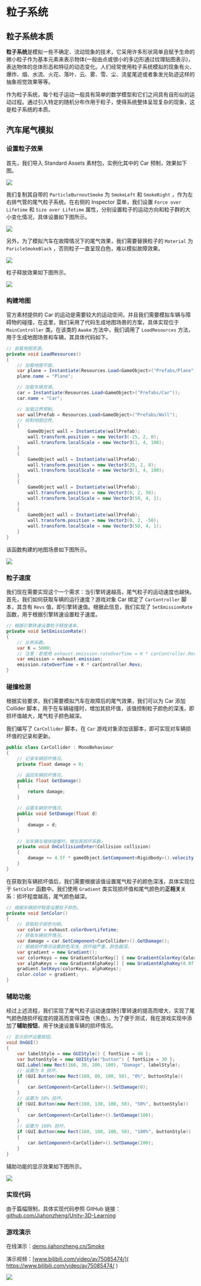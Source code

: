 # 粒子系统

## 粒子系统本质

**粒子系统**是模拟一些不确定、流动现象的技术，它采用许多形状简单且赋予生命的微小粒子作为基本元素来表示物体(一般由点或很小的多边形通过纹理贴图表示)，表达物体的总体形态和特征的动态变化。人们经常使用粒子系统模拟的现象有火、爆炸、烟、水流、火花、落叶、云、雾、雪、尘、流星尾迹或者象发光轨迹这样的抽象视觉效果等等。

 作为粒子系统，每个粒子运动一般具有简单的数学模型和它们之间具有自形似的运动过程。通过引入特定的随机分布作用于粒子，使得系统整体呈现复杂的现象，这是粒子系统的本质。 

## 汽车尾气模拟

### 设置粒子效果

首先，我们导入 Standard Assets 素材包，实例化其中的 Car 预制，效果如下图。

![](https://jiahonzheng-blog.oss-cn-shenzhen.aliyuncs.com/%E7%B2%92%E5%AD%90%E7%B3%BB%E7%BB%9F_3.png)

我们复制其自带的 `ParticleBurnoutSmoke` 为 `SmokeLeft` 和 `SmokeRight` ，作为左右排气管的尾气粒子系统。在右侧的 Inspector 菜单，我们设置 `Force over Lifetime` 和 `Size over Lifetime` 属性，分别设置粒子的运动方向和粒子群的大小变化情况，具体设置如下图所示。

![](https://jiahonzheng-blog.oss-cn-shenzhen.aliyuncs.com/%E7%B2%92%E5%AD%90%E7%B3%BB%E7%BB%9F_2.png)

另外，为了模拟汽车在故障情况下的尾气效果，我们需要替换粒子的 `Material` 为 `ParicleSmokeBlack` ，否则粒子一直呈现白色，难以模拟故障效果。

![](https://jiahonzheng-blog.oss-cn-shenzhen.aliyuncs.com/%E7%B2%92%E5%AD%90%E7%B3%BB%E7%BB%9F_1.png)

粒子释放效果如下图所示。

![](https://jiahonzheng-blog.oss-cn-shenzhen.aliyuncs.com/%E7%B2%92%E5%AD%90%E7%B3%BB%E7%BB%9F_4.png)

### 构建地图

官方素材提供的 Car 的运动是需要较大的运动空间，并且我们需要模拟车辆与障碍物的碰撞，在这里，我们采用了代码生成地图场景的方案，具体实现位于 `MainController` 类。在该类的 `Awake` 方法中，我们调用了 `LoadResources` 方法，用于生成地图场景和车辆，其具体代码如下。

```csharp
// 装载地图资源。
private void LoadResources()
{
    // 加载地图平面。
    var plane = Instantiate(Resources.Load<GameObject>("Prefabs/Plane"));
    plane.name = "Plane";

    // 加载车辆资源。
    car = Instantiate(Resources.Load<GameObject>("Prefabs/Car"));
    car.name = "Car";

    // 加载边界预制。
    var wallPrefab = Resources.Load<GameObject>("Prefabs/Wall");
    // 绘制地图边界。
    {
        GameObject wall = Instantiate(wallPrefab);
        wall.transform.position = new Vector3(-25, 2, 0);
        wall.transform.localScale = new Vector3(1, 4, 100);
    }
    {
        GameObject wall = Instantiate(wallPrefab);
        wall.transform.position = new Vector3(25, 2, 0);
        wall.transform.localScale = new Vector3(1, 4, 100);
    }
    {
        GameObject wall = Instantiate(wallPrefab);
        wall.transform.position = new Vector3(0, 2, 50);
        wall.transform.localScale = new Vector3(50, 4, 1);
    }
    {
        GameObject wall = Instantiate(wallPrefab);
        wall.transform.position = new Vector3(0, 2, -50);
        wall.transform.localScale = new Vector3(50, 4, 1);
    }
}
```

该函数构建的地图场景如下图所示。

![](https://jiahonzheng-blog.oss-cn-shenzhen.aliyuncs.com/%E7%B2%92%E5%AD%90%E7%B3%BB%E7%BB%9F_5.png)

### 粒子速度

我们现在需要实现这个一个需求：当引擎转速越高，尾气粒子的运动速度也越快。首先，我们如何获取车辆的运行速度？游戏对象 Car 绑定了 `CarController` 脚本，其含有 `Revs` 值，即引擎转速值。根据此信息，我们实现了 `SetEmissionRate` 函数，用于根据引擎转速设置粒子速度。

```csharp
// 根据引擎转速设置粒子释放速率。
private void SetEmissionRate()
{
    // 比例系数。
    var K = 5000;
    // 注意：若使用 exhaust.emission.rateOverTime = K * carController.Revs; 会返回语法错误。
    var emission = exhaust.emission;
    emission.rateOverTime = K * carController.Revs;
}
```

### 碰撞检测

根据实验要求，我们需要模拟汽车在故障后的尾气效果，我们可以为 Car 添加 Collider 脚本，用于在车辆碰撞时，增加其损坏值，该值控制粒子颜色的深浅，即损坏值越大，尾气粒子颜色越深。

我们编写了 `CarCollider` 脚本，在 `Car` 游戏对象添加该脚本，即可实现对车辆损坏值的记录和更新。

```csharp
public class CarCollider : MonoBehaviour
{
    // 记录车辆损坏情况。
    private float damage = 0;

    // 返回车辆损坏情况。
    public float GetDamage()
    {
        return damage;
    }

    // 设置车辆损坏情况。
    public void SetDamage(float d)
    {
        damage = d;
    }

    // 当车辆与墙体碰撞时，增加其损坏系数。
    private void OnCollisionEnter(Collision collision)
    {
        damage += 4.5f * gameObject.GetComponent<Rigidbody>().velocity.magnitude;
    }
}
```

在获取到车辆损坏值后，我们需要根据该值设置尾气粒子的颜色深浅，具体实现位于 `SetColor` 函数中。我们使用 `Gradient` 类实现损坏值和尾气颜色的**正相关**关系：损坏程度越高，尾气颜色越深。

```csharp
// 根据车辆损坏程度设置粒子颜色。
private void SetColor()
{
    // 获取粒子颜色句柄。
    var color = exhaust.colorOverLifetime;
    // 获取车辆损坏情况。
    var damage = car.GetComponent<CarCollider>().GetDamage();
    // 根据损坏情况设置颜色深浅，损坏越严重，颜色越深。
    var gradient = new Gradient();
    var colorKeys = new GradientColorKey[] { new GradientColorKey(Color.white, 0.0f), new GradientColorKey(new Color(214, 189, 151), 0.079f), new GradientColorKey(Color.white, 1.0f) };
    var alphaKeys = new GradientAlphaKey[] { new GradientAlphaKey(0.0f, 0.0f), new GradientAlphaKey(damage / 255f + 10f / 255f, 0.061f), new GradientAlphaKey(0.0f, 1.0f) };
    gradient.SetKeys(colorKeys, alphaKeys);
    color.color = gradient;
}
```

### 辅助功能

经过上述流程，我们实现了尾气粒子运动速度随引擎转速的提高而增大，实现了尾气颜色随损坏程度的提高而变得深色（黑色）。为了便于测试，我在游戏实现中添加了**辅助按钮**，用于快速设置车辆的损坏情况。

```csharp
// 显示损坏设置按钮。
void OnGUI()
{
    var labelStyle = new GUIStyle() { fontSize = 40 };
    var buttonStyle = new GUIStyle("button") { fontSize = 30 };
    GUI.Label(new Rect(160, 30, 200, 100), "Damage", labelStyle);
    // 设置为 0 损坏。
    if (GUI.Button(new Rect(160, 80, 100, 50), "0%", buttonStyle))
    {
        car.GetComponent<CarCollider>().SetDamage(0);
    }
    // 设置为 50% 损坏。
    if (GUI.Button(new Rect(160, 130, 100, 50), "50%", buttonStyle))
    {
        car.GetComponent<CarCollider>().SetDamage(100);
    }
    // 设置为 100% 损坏。
    if (GUI.Button(new Rect(160, 180, 100, 50), "100%", buttonStyle))
    {
        car.GetComponent<CarCollider>().SetDamage(200);
    }
}
```

辅助功能的显示效果如下图所示。

![](https://jiahonzheng-blog.oss-cn-shenzhen.aliyuncs.com/%E7%B2%92%E5%AD%90%E7%B3%BB%E7%BB%9F_6.png)

### 实现代码

由于篇幅限制，具体实现代码参照 GitHub 链接：[github.com/Jiahonzheng/Unity-3D-Learning]( https://github.com/Jiahonzheng/Unity-3D-Learning/tree/HW7/HW7 )

### 游戏演示

在线演示：[demo.jiahonzheng.cn/Smoke](https://demo.jiahonzheng.cn/Smoke)

演示视频：[www.bilibili.com/video/av75085474/]( https://www.bilibili.com/video/av75085474/ )

![](https://jiahonzheng-blog.oss-cn-shenzhen.aliyuncs.com/%E7%B2%92%E5%AD%90%E7%B3%BB%E7%BB%9F_6.png)